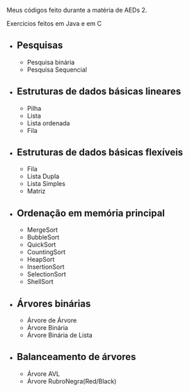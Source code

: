 Meus códigos feito durante a matéria de AEDs 2.

Exercicios feitos em Java e em C
  
- ## Pesquisas<br>
  * Pesquisa binária<br>
  * Pesquisa Sequencial<br>
  
- ## Estruturas de dados básicas lineares <br>
  * Pilha<br>
  * Lista<br>
  * Lista ordenada<br>
  * Fila<br>

- ## Estruturas de dados básicas flexíveis <br>
  * Fila<br> 
  * Lista Dupla<br>
  * Lista Simples<br>
  * Matriz<br>


- ## Ordenação em memória principal <br>
  * MergeSort<br>
  * BubbleSort<br>
  * QuickSort<br>
  * CountingSort<br>
  * HeapSort<br>
  * InsertionSort<br>
  * SelectionSort<br>
  * ShellSort<br>

- ## Árvores binárias <br>
  * Árvore de Árvore<br>
  * Árvore Binária<br>
  * Árvore Binária de Lista<br>
  
  
- ## Balanceamento de árvores <br>
  * Árvore AVL<br>
  * Árvore RubroNegra(Red/Black)<br>

